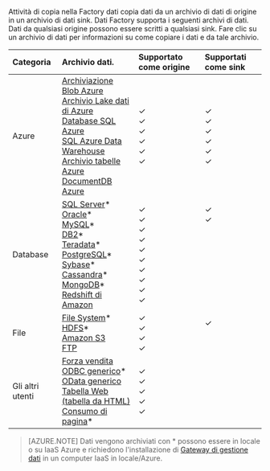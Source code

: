 Attività di copia nella Factory dati copia dati da un archivio di dati di origine in un archivio di dati sink. Dati Factory supporta i seguenti archivi di dati. Dati da qualsiasi origine possono essere scritti a qualsiasi sink. Fare clic su un archivio di dati per informazioni su come copiare i dati e da tale archivio.

Categoria | Archivio dati. | Supportato come origine | Supportati come sink
:------- | :--------- | :------------------ | :-----------------
Azure | [Archiviazione Blob Azure](../articles/data-factory/data-factory-azure-blob-connector.md) <br/> [Archivio Lake dati di Azure](../articles/data-factory/data-factory-azure-datalake-connector.md) <br/> [Database SQL Azure](../articles/data-factory/data-factory-azure-sql-connector.md) <br/> [SQL Azure Data Warehouse](../articles/data-factory/data-factory-azure-sql-data-warehouse-connector.md) <br/> [Archivio tabelle Azure](../articles/data-factory/data-factory-azure-table-connector.md) <br/> [DocumentDB Azure](../articles/data-factory/data-factory-azure-documentdb-connector.md) <br/> | ✓ <br/> ✓ <br/> ✓ <br/> ✓ <br/> ✓ <br/> ✓ | ✓ <br/> ✓ <br/> ✓ <br/> ✓ <br/> ✓ <br/> ✓
Database | [SQL Server](../articles/data-factory/data-factory-sqlserver-connector.md)\* <br/> [Oracle](../articles/data-factory/data-factory-onprem-oracle-connector.md)\* <br/> [MySQL](../articles/data-factory/data-factory-onprem-mysql-connector.md)\* <br/> [DB2](../articles/data-factory/data-factory-onprem-db2-connector.md)\* <br/> [Teradata](../articles/data-factory/data-factory-onprem-teradata-connector.md)\* <br/> [PostgreSQL](../articles/data-factory/data-factory-onprem-postgresql-connector.md)\* <br/> [Sybase](../articles/data-factory/data-factory-onprem-sybase-connector.md)\* <br/>[Cassandra](../articles/data-factory/data-factory-onprem-cassandra-connector.md)\* <br/>[MongoDB](../articles/data-factory/data-factory-on-premises-mongodb-connector.md)\*<br/>[Redshift di Amazon](../articles/data-factory/data-factory-amazon-redshift-connector.md) | ✓ <br/> ✓ <br/> ✓ <br/> ✓ <br/> ✓ <br/> ✓<br/> ✓ <br/> ✓ <br/> ✓ <br/> ✓ | ✓ <br/> ✓ <br/> &nbsp; <br/> &nbsp; <br/> &nbsp; <br/> &nbsp;<br/> &nbsp;<br/> &nbsp;<br/> &nbsp; <br/>&nbsp;
File | [File System](../articles/data-factory/data-factory-onprem-file-system-connector.md)\* <br/> [HDFS](../articles/data-factory/data-factory-hdfs-connector.md)\* <br/> [Amazon S3](../articles/data-factory/data-factory-amazon-simple-storage-service-connector.md) <br/> [FTP](../articles/data-factory/data-factory-ftp-connector.md)| ✓ <br/> ✓ <br/> ✓ <br/> ✓ | ✓ <br/> &nbsp;<br/>&nbsp;
Gli altri utenti | [Forza vendita](../articles/data-factory/data-factory-salesforce-connector.md)<br/> [ODBC generico](../articles/data-factory/data-factory-odbc-connector.md)\* <br/> [OData generico](../articles/data-factory/data-factory-odata-connector.md) <br/> [Tabella Web (tabella da HTML)](../articles/data-factory/data-factory-web-table-connector.md) <br/> [Consumo di pagina](../articles/data-factory/data-factory-odbc-connector.md#ge-historian-store)* | ✓ <br/> ✓ <br/> ✓ <br/> ✓ <br/> ✓  | &nbsp; <br/> &nbsp; <br/> &nbsp; <br/> &nbsp;<br/> &nbsp;<br/> &nbsp;

> [AZURE.NOTE] Dati vengono archiviati con * possono essere in locale o su IaaS Azure e richiedono l'installazione di [Gateway di gestione dati](../articles/data-factory/data-factory-data-management-gateway.md) in un computer IaaS in locale/Azure.


